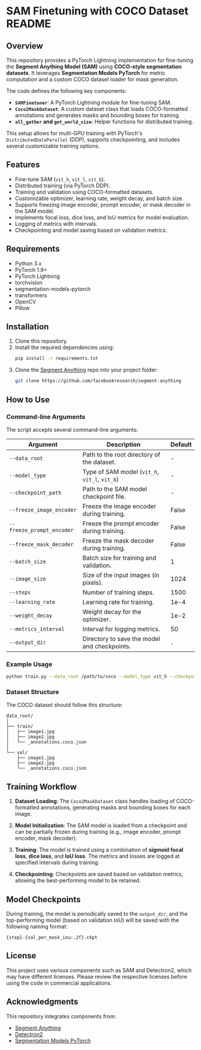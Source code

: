 # SAM Finetuning with COCO Dataset README

## Overview

This repository provides a PyTorch Lightning implementation for fine-tuning the **Segment Anything Model (SAM)** using **COCO-style segmentation datasets**. It leverages **Segmentation Models PyTorch** for metric computation and a custom COCO dataset loader for mask generation.

The code defines the following key components:
- **`SAMFinetuner`**: A PyTorch Lightning module for fine-tuning SAM.
- **`Coco2MaskDataset`**: A custom dataset class that loads COCO-formatted annotations and generates masks and bounding boxes for training.
- **`all_gather` and `get_world_size`**: Helper functions for distributed training.
  
This setup allows for multi-GPU training with PyTorch's `DistributedDataParallel` (DDP), supports checkpointing, and includes several customizable training options.

## Features

- Fine-tune SAM (`vit_h`, `vit_l`, `vit_b`).
- Distributed training (via PyTorch DDP).
- Training and validation using COCO-formatted datasets.
- Customizable optimizer, learning rate, weight decay, and batch size.
- Supports freezing image encoder, prompt encoder, or mask decoder in the SAM model.
- Implements focal loss, dice loss, and IoU metrics for model evaluation.
- Logging of metrics with intervals.
- Checkpointing and model saving based on validation metrics.

## Requirements

- Python 3.x
- PyTorch 1.9+
- PyTorch Lightning
- torchvision
- segmentation-models-pytorch
- transformers
- OpenCV
- Pillow

## Installation

1. Clone this repository.
2. Install the required dependencies using:
   ```bash
   pip install -r requirements.txt
   ```
3. Clone the [Segment Anything](https://github.com/facebookresearch/segment-anything) repo into your project folder:
   ```bash
   git clone https://github.com/facebookresearch/segment-anything
   ```

## How to Use

### Command-line Arguments
The script accepts several command-line arguments:

| Argument                 | Description                                 | Default     |
|--------------------------|---------------------------------------------|-------------|
| `--data_root`             | Path to the root directory of the dataset.  | -           |
| `--model_type`            | Type of SAM model (`vit_h`, `vit_l`, `vit_b`) | -           |
| `--checkpoint_path`       | Path to the SAM model checkpoint file.      | -           |
| `--freeze_image_encoder`  | Freeze the image encoder during training.   | False       |
| `--freeze_prompt_encoder` | Freeze the prompt encoder during training.  | False       |
| `--freeze_mask_decoder`   | Freeze the mask decoder during training.    | False       |
| `--batch_size`            | Batch size for training and validation.     | 1           |
| `--image_size`            | Size of the input images (in pixels).       | 1024        |
| `--steps`                 | Number of training steps.                   | 1500        |
| `--learning_rate`         | Learning rate for training.                 | 1e-4        |
| `--weight_decay`          | Weight decay for the optimizer.             | 1e-2        |
| `--metrics_interval`      | Interval for logging metrics.               | 50          |
| `--output_dir`            | Directory to save the model and checkpoints.| `.`         |

### Example Usage

```bash
python train.py --data_root /path/to/coco --model_type vit_h --checkpoint_path /path/to/sam_checkpoint.pth --steps 3000 --batch_size 2 --image_size 512 --learning_rate 1e-4 --output_dir ./outputs
```

### Dataset Structure

The COCO dataset should follow this structure:
```
data_root/
│
├── train/
│   ├── image1.jpg
│   ├── image2.jpg
│   └── _annotations.coco.json
│
└── val/
    ├── image1.jpg
    ├── image2.jpg
    └── _annotations.coco.json
```

## Training Workflow

1. **Dataset Loading**: The `Coco2MaskDataset` class handles loading of COCO-formatted annotations, generating masks and bounding boxes for each image.
   
2. **Model Initialization**: The SAM model is loaded from a checkpoint and can be partially frozen during training (e.g., image encoder, prompt encoder, mask decoder).

3. **Training**: The model is trained using a combination of **sigmoid focal loss**, **dice loss**, and **IoU loss**. The metrics and losses are logged at specified intervals during training.

4. **Checkpointing**: Checkpoints are saved based on validation metrics, allowing the best-performing model to be retained.

## Model Checkpoints

During training, the model is periodically saved to the `output_dir`, and the top-performing model (based on validation IoU) will be saved with the following naming format:
```
{step}-{val_per_mask_iou:.2f}.ckpt
```

## License

This project uses various components such as SAM and Detectron2, which may have different licenses. Please review the respective licenses before using the code in commercial applications.

## Acknowledgments

This repository integrates components from:
- [Segment Anything](https://github.com/facebookresearch/segment-anything)
- [Detectron2](https://github.com/facebookresearch/detectron2)
- [Segmentation Models PyTorch](https://github.com/qubvel/segmentation_models.pytorch)
